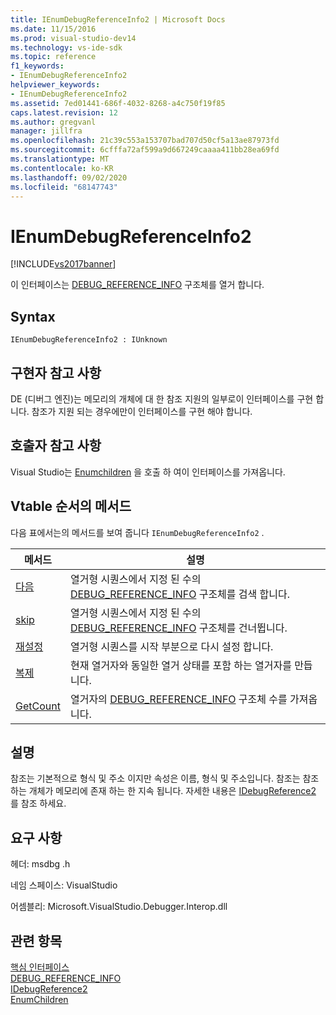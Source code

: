 ```yaml
---
title: IEnumDebugReferenceInfo2 | Microsoft Docs
ms.date: 11/15/2016
ms.prod: visual-studio-dev14
ms.technology: vs-ide-sdk
ms.topic: reference
f1_keywords:
- IEnumDebugReferenceInfo2
helpviewer_keywords:
- IEnumDebugReferenceInfo2
ms.assetid: 7ed01441-686f-4032-8268-a4c750f19f85
caps.latest.revision: 12
ms.author: gregvanl
manager: jillfra
ms.openlocfilehash: 21c39c553a153707bad707d50cf5a13ae87973fd
ms.sourcegitcommit: 6cfffa72af599a9d667249caaaa411bb28ea69fd
ms.translationtype: MT
ms.contentlocale: ko-KR
ms.lasthandoff: 09/02/2020
ms.locfileid: "68147743"
---
```

# <a name="ienumdebugreferenceinfo2"></a>IEnumDebugReferenceInfo2
[!INCLUDE[vs2017banner](../../../includes/vs2017banner.md)]

이 인터페이스는 [DEBUG_REFERENCE_INFO](../../../extensibility/debugger/reference/debug-reference-info.md) 구조체를 열거 합니다.  
  
## <a name="syntax"></a>Syntax  
  
```  
IEnumDebugReferenceInfo2 : IUnknown  
```  
  
## <a name="notes-for-implementers"></a>구현자 참고 사항  
 DE (디버그 엔진)는 메모리의 개체에 대 한 참조 지원의 일부로이 인터페이스를 구현 합니다. 참조가 지원 되는 경우에만이 인터페이스를 구현 해야 합니다.  
  
## <a name="notes-for-callers"></a>호출자 참고 사항  
 Visual Studio는 [Enumchildren](../../../extensibility/debugger/reference/idebugreference2-enumchildren.md) 을 호출 하 여이 인터페이스를 가져옵니다.  
  
## <a name="methods-in-vtable-order"></a>Vtable 순서의 메서드  
 다음 표에서는의 메서드를 보여 줍니다 `IEnumDebugReferenceInfo2` .  
  
|메서드|설명|  
|------------|-----------------|  
|[다음](../../../extensibility/debugger/reference/ienumdebugreferenceinfo2-next.md)|열거형 시퀀스에서 지정 된 수의 [DEBUG_REFERENCE_INFO](../../../extensibility/debugger/reference/debug-reference-info.md) 구조체를 검색 합니다.|  
|[skip](../../../extensibility/debugger/reference/ienumdebugreferenceinfo2-skip.md)|열거형 시퀀스에서 지정 된 수의 [DEBUG_REFERENCE_INFO](../../../extensibility/debugger/reference/debug-reference-info.md) 구조체를 건너뜁니다.|  
|[재설정](../../../extensibility/debugger/reference/ienumdebugreferenceinfo2-reset.md)|열거형 시퀀스를 시작 부분으로 다시 설정 합니다.|  
|[복제](../../../extensibility/debugger/reference/ienumdebugreferenceinfo2-clone.md)|현재 열거자와 동일한 열거 상태를 포함 하는 열거자를 만듭니다.|  
|[GetCount](../../../extensibility/debugger/reference/ienumdebugreferenceinfo2-getcount.md)|열거자의 [DEBUG_REFERENCE_INFO](../../../extensibility/debugger/reference/debug-reference-info.md) 구조체 수를 가져옵니다.|  
  
## <a name="remarks"></a>설명  
 참조는 기본적으로 형식 및 주소 이지만 속성은 이름, 형식 및 주소입니다. 참조는 참조 하는 개체가 메모리에 존재 하는 한 지속 됩니다. 자세한 내용은 [IDebugReference2](../../../extensibility/debugger/reference/idebugreference2.md) 를 참조 하세요.  
  
## <a name="requirements"></a>요구 사항  
 헤더: msdbg .h  
  
 네임 스페이스: VisualStudio  
  
 어셈블리: Microsoft.VisualStudio.Debugger.Interop.dll  
  
## <a name="see-also"></a>관련 항목  
 [핵심 인터페이스](../../../extensibility/debugger/reference/core-interfaces.md)   
 [DEBUG_REFERENCE_INFO](../../../extensibility/debugger/reference/debug-reference-info.md)   
 [IDebugReference2](../../../extensibility/debugger/reference/idebugreference2.md)   
 [EnumChildren](../../../extensibility/debugger/reference/idebugreference2-enumchildren.md)
